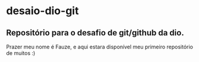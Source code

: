# desaio-dio-git
## Repositório para o desafio de git/github da dio.
Prazer meu nome é Fauze, e aqui estara disponível meu primeiro repositório de muitos :)
